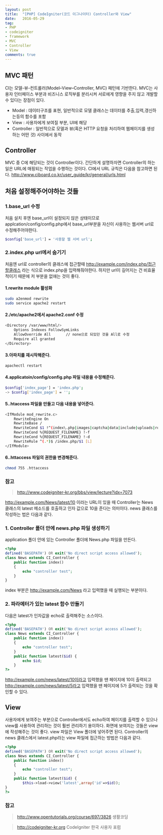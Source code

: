 ```yaml
---
layout: post
title:  "[PHP] CodeIgniter(코드 이그나이터) Controller와 View"
date:   2016-05-29
tag:
- PHP
- codeigniter
- framework
- MVC
- Controller
- View
comments: true
---
```


## MVC 패턴
CI는 모델-뷰-컨트롤러(Model–View–Controller, MVC) 패턴에 기반한다.
MVC는 사용자 인터페이스 부분과 비즈니스 로직부를 분리시켜 서로에게 영향을 주지 않고 개발할 수 있다는 장점이 있다.

- Model : 데이터구조를 표현, 일반적으로 모델 클래스는 데이터를 추출,입력,갱신하는등의 함수를 포함
- View : 사용자에게 보여질 부분, UI에 해당
- Controller : 일반적으로 모델과 뷰(혹은 HTTP 요청을 처리하여 웹페이지를 생성하는 어떤 것) 사이에서 동작

## Controller

MVC 중 C에 해당되는 것이 Controller이다.
간단하게 설명하자면 Controller의 하는 일은 URL에 매핑되는 작업을 수행하는 것이다.
CI에서 URL 규칙은 다음을 참고하면 된다.
http://www.ciboard.co.kr/user_guide/kr/general/urls.html

## 처음 설정해주어야하는 것들

### 1.base_url 수정 
처음 설치 후엔 base_url이 설정되지 않은 상태이므로 applcation/config/config.php에서 base_url부분을 자신이 사용하는 웹서버 url로 수정해주어야한다.

```bash
$config['base_url'] = '사용할 웹 서버 url';
```

### 2.index.php url에서 숨기기
처음엔 url로 controller의 클래스에 접근할때 http://example.com/index.php/접근할클래스 라는 식으로 index.php을 입력해줘야한다.
하지만 url이 길어지는 건 비효율적이기 때문에 저 부분을 없애는 것이 좋다.
	
#### 1.rewrite module 활성화

```bash
sudo a2enmod rewrite
sudo service apache2 restart
```
		
#### 2./etc/apache2에서 apache2.conf 수정 

```bash
<Directory /var/www/html/>
	Options Indexes FollowSymLinks
	AllowOverride All 		// none으로 되있던 것을 All로 수정
	Require all granted
</Directory>
```

#### 3.아파치를 재시작해준다.

```bash
apachectl restart
```

#### 4.applicatoin/config/config.php 파일 내용을 수정해준다.

```bash
$config['index_page'] = 'index.php';
-> $config['index_page'] = '';
```

#### 5..htaccess 파일을 만들고 다음 내용을 넣어준다.

```bash
<IfModule mod_rewrite.c>
	RewriteEngine On
	RewriteBase /
	RewriteCond $1 !^(index\.php|images|captcha|data|include|uploads|robots\.txt)
	RewriteCond %{REQUEST_FILENAME} !-f
	RewriteCond %{REQUEST_FILENAME} !-d
	RewriteRule ^(.*)$ /index.php/$1 [L]
</IfModule>
```

#### 6..httaccess 파일의 권한을 변경해준다.

```bash
chmod 755 .httaccess
```

### 참고
> http://www.codeigniter-kr.org/bbs/view/lecture?idx=7073


http://example.com/News/latest/10 이라는 URL이 있을 때
Controller는 News 클래스의 latest 메소드를 호출하고 인자 값으로 10을 준다는 의미이다. news 클래스를 작성하는 법은 다음과 같다.

### 1. Controller 폴더 안에 news.php 파일 생성하기
application 폴더 안에 있는 Controller 폴더에 News.php 파일을 만든다.

```php
<?php
defined('BASEPATH') OR exit('No direct script access allowed');
class News extends CI_Controller {
	public function index()
	{
		echo "controller test";
	}
}
```

index 부분은 http://example.com/News 라고 입력했을 때 실행되는 부분이다.

### 2. 파라메터가 있는 latest 함수 만들기
다음은 latest가 인자값을 echo로 출력해주는 소스이다.

```php
<?php
defined('BASEPATH') OR exit('No direct script access allowed');
class News extends CI_Controller {
	public function index()
	{
		echo "controller test";
	}
	public function latest($id) {
		echo $id;
	}
?>
```

http://example.com/news/latest/10이라고 입력했을 땐 페이지에 10이 출력되고
http://example.com/news/latest/5라고 입력했을 땐 페이지에 5가 출력되는 것을 확인할 수 있다.

## View

사용자에게 보여주는 부분으로 Controller에서도 echo하여 페이지를 출력할 수 있으나 view를 사용하여 관리하는 것이 훨씬 관리하기 용이하다.
화면에 보여지는 것들은 view에 작성해주는 것이 좋다.
view 파일은 View 폴더에 넣어주면 된다.
Controller의 news 클래스에서 latest.php라는 view 파일에 접근하는 방법은 다음과 같다.

```php
<?php
defined('BASEPATH') OR exit('No direct script access allowed');
class News extends CI_Controller {
	public function index()
	{
		echo "controller test";
	}
	public function latest($id) {
		$this->load->view('latest',array('id'=>$id));
}
?>
```


### 참고
> http://www.opentutorials.org/course/697/3826 생활코딩

> http://codeigniter-kr.org CodeIgniter 한국 사용자 포럼

